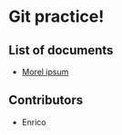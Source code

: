 # Git practice!

## List of documents

  * [Morel ipsum](./lipsum.md)


## Contributors

  * Enrico
